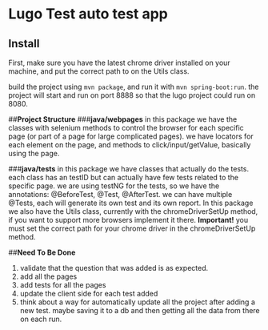 # **Lugo Test auto test app**

## **Install**
First, make sure you have the latest chrome driver installed on your machine, and put the correct path to on the Utils class.

build the project using `mvn package`, and run it with `mvn spring-boot:run`.
the project will start and run  on port 8888 so that the lugo project could run on 8080.


##**Project Structure**
###**java/webpages**
in this package we have the classes with selenium methods to control the browser for each specific page (or part of a page for large complicated pages).
we have locators for each element on the page, and methods to click/input/getValue, basically using the page.

###**java/tests**
in this package we have classes that actually do the tests. each class has an testID but can actually have few tests related to the specific page.
we are using testNG for the tests, so we have the annotations: @BeforeTest, @Test, @AfterTest. we can have multiple @Tests, each will generate its own test and its own report.
In this package we also have the Utils class, currently with the chromeDriverSetUp method, if you want to support more browsers implement it there. 
**Important!** you must set the correct path for your chrome driver in the chromeDriverSetUp method.

##**Need To Be Done**
1. validate that the question that was added is as expected.
2. add all the pages
3. add tests for all the pages
4. update the client side for each test added
5. think about a way for automatically update all the project after adding a new test. maybe saving it to a db and then getting all the data from there on each run.


